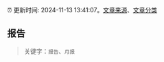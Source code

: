 :alarm_clock: 更新时间: 2024-11-13 13:41:07。[文章来源](/README.md)、[文章分类](/TAGS.md)

## 报告


> 关键字：`报告`、`月报`



